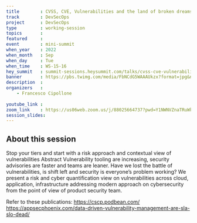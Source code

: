 ```yaml
---
title        : CVSS, CVE, Vulnerabilities and the land of broken dreams
track        : DevSecOps
project      : DevSecOps
type         : working-session
topics       : 
featured     :
event        : mini-summit
when_year    : 2022
when_month   : Sep
when_day     : Tue
when_time    : WS-15-16
hey_summit   : summit-sessions.heysummit.com/talks/cvss-cve-vulnerabilities-and-the-land-of-broken-dreams/
banner       : https://pbs.twimg.com/media/FbNCdG5WAAAUkzx?format=jpg&name=small
description  :
organizers   :
    - Francesco Cipollone
    
youtube_link : 
zoom_link    : https://us06web.zoom.us/j/88025664737?pwd=Y1NWNVZnaTRuWkEzVTZEc1BpWjk3QT09
session_slides:
---
```




## About this session
Stop your tiers and start with a risk approach and contextual view of vulnerabilities
Abstract Vulnerability tooling are increasing, security advisories are faster and teams are leaner. Have we lost the battle of vulnerabilities, is shift left and security is everyone’s problem working? 
We present a risk and cyber quantification view on vulnerabilities across cloud, application, infrastructure addressing modern approach on cybersecurity from the point of view of product security team. 

Refer to these publications:
https://cscp.podbean.com/
https://appsecphoenix.com/data-driven-vulnerability-management-are-sla-slo-dead/
